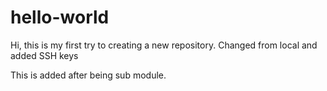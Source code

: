 # hello-world

Hi, this is my first try to creating a new repository.
Changed from local and added SSH keys

This is added after being sub module.
